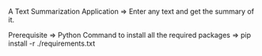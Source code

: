 A Text Summarization Application => Enter any text and get the summary of it.

Prerequisite => Python
Command to install all the required packages => pip install -r ./requirements.txt

